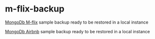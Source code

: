 # m-flix-backup

[MongoDb M-flix](https://www.mongodb.com/docs/atlas/sample-data/sample-mflix/) sample backup ready to be restored in a local instance


[MongoDb Airbnb](https://www.mongodb.com/docs/atlas/sample-data/sample-airbnb/) sample backup ready to be restored in a local instance
